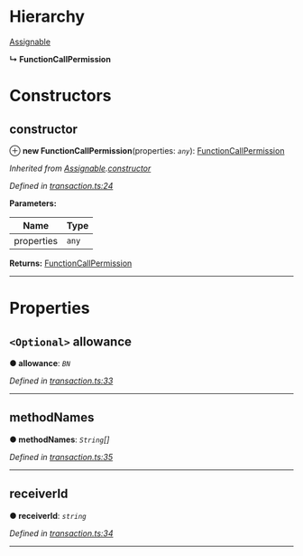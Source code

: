 

# Hierarchy

 [Assignable](_transaction_.assignable.md)

**↳ FunctionCallPermission**

# Constructors

<a id="constructor"></a>

##  constructor

⊕ **new FunctionCallPermission**(properties: *`any`*): [FunctionCallPermission](_transaction_.functioncallpermission.md)

*Inherited from [Assignable](_transaction_.assignable.md).[constructor](_transaction_.assignable.md#constructor)*

*Defined in [transaction.ts:24](https://github.com/nearprotocol/nearlib/blob/5251dca/src.ts/transaction.ts#L24)*

**Parameters:**

| Name | Type |
| ------ | ------ |
| properties | `any` |

**Returns:** [FunctionCallPermission](_transaction_.functioncallpermission.md)

___

# Properties

<a id="allowance"></a>

## `<Optional>` allowance

**● allowance**: *`BN`*

*Defined in [transaction.ts:33](https://github.com/nearprotocol/nearlib/blob/5251dca/src.ts/transaction.ts#L33)*

___
<a id="methodnames"></a>

##  methodNames

**● methodNames**: *`String`[]*

*Defined in [transaction.ts:35](https://github.com/nearprotocol/nearlib/blob/5251dca/src.ts/transaction.ts#L35)*

___
<a id="receiverid"></a>

##  receiverId

**● receiverId**: *`string`*

*Defined in [transaction.ts:34](https://github.com/nearprotocol/nearlib/blob/5251dca/src.ts/transaction.ts#L34)*

___

